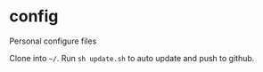 # config
Personal configure files

Clone into ``~/``. 
Run ``sh update.sh`` to auto update and push to github.
